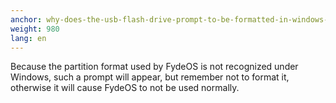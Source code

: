 ```yaml
---
anchor: why-does-the-usb-flash-drive-prompt-to-be-formatted-in-windows-after-burning
weight: 980
lang: en
---
```

Because the partition format used by FydeOS is not recognized under Windows, such a prompt will appear, but remember not to format it, otherwise it will cause FydeOS to not be used normally.
